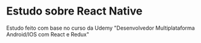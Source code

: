 # Estudo sobre React Native
Estudo feito com base no curso da Udemy "Desenvolvedor Multiplataforma Android/IOS com React e Redux"
